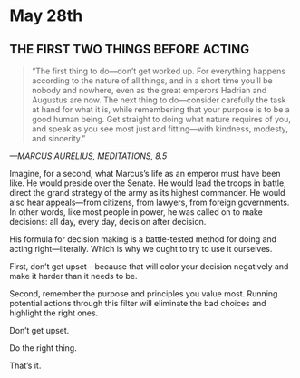 # May 28th
## THE FIRST TWO THINGS BEFORE ACTING

> “The first thing to do—don’t get worked up. For everything happens according to the nature of all things, and in a short time you’ll be nobody and nowhere, even as the great emperors Hadrian and Augustus are now. The next thing to do—consider carefully the task at hand for what it is, while remembering that your purpose is to be a good human being. Get straight to doing what nature requires of you, and speak as you see most just and fitting—with kindness, modesty, and sincerity.”

*—MARCUS AURELIUS, MEDITATIONS, 8.5*

Imagine, for a second, what Marcus’s life as an emperor must have been like. He would preside over the Senate. He would lead the troops in battle, direct the grand strategy of the army as its highest commander. He would also hear appeals—from citizens, from lawyers, from foreign governments. In other words, like most people in power, he was called on to make decisions: all day, every day, decision after decision.

His formula for decision making is a battle-tested method for doing and acting right—literally. Which is why we ought to try to use it ourselves.

First, don’t get upset—because that will color your decision negatively and make it harder than it needs to be.

Second, remember the purpose and principles you value most. Running potential actions through this filter will eliminate the bad choices and highlight the right ones.

Don’t get upset.

Do the right thing.

That’s it.

